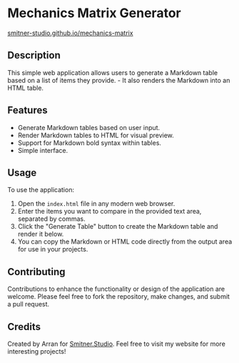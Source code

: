 # Mechanics Matrix Generator
[smitner-studio.github.io/mechanics-matrix](http://smitner-studio.github.io/mechanics-matrix/)

## Description
This simple web application allows users to generate a Markdown table based on a list of items they provide. - It also renders the Markdown into an HTML table.

## Features
- Generate Markdown tables based on user input.
- Render Markdown tables to HTML for visual preview.
- Support for Markdown bold syntax within tables.
- Simple interface.

## Usage
To use the application:
1. Open the `index.html` file in any modern web browser.
2. Enter the items you want to compare in the provided text area, separated by commas.
3. Click the "Generate Table" button to create the Markdown table and render it below.
4. You can copy the Markdown or HTML code directly from the output area for use in your projects.

## Contributing
Contributions to enhance the functionality or design of the application are welcome. Please feel free to fork the repository, make changes, and submit a pull request.

## Credits
Created by Arran for [Smitner.Studio](https://smitner.studio). Feel free to visit my website for more interesting projects!

